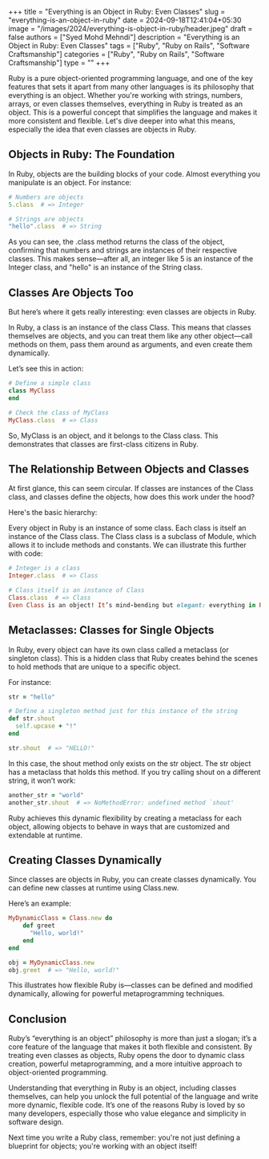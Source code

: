 +++
title = "Everything is an Object in Ruby: Even Classes"
slug = "everything-is-an-object-in-ruby"
date = 2024-09-18T12:41:04+05:30
image = "/images/2024/everything-is-object-in-ruby/header.jpeg"
draft = false
authors = ["Syed Mohd Mehndi"]
description = "Everything is an Object in Ruby: Even Classes"
tags = ["Ruby", "Ruby on Rails", "Software Craftsmanship"]
categories = ["Ruby", "Ruby on Rails", "Software Craftsmanship"]
type = ""
+++

Ruby is a pure object-oriented programming language, and one of the key features that sets it apart from many other languages is its philosophy that everything is an object. Whether you're working with strings, numbers, arrays, or even classes themselves, everything in Ruby is treated as an object. This is a powerful concept that simplifies the language and makes it more consistent and flexible. Let's dive deeper into what this means, especially the idea that even classes are objects in Ruby.

## Objects in Ruby: The Foundation

In Ruby, objects are the building blocks of your code. Almost everything you manipulate is an object. For instance:

```ruby
# Numbers are objects
5.class  # => Integer

# Strings are objects
"hello".class  # => String
```

As you can see, the .class method returns the class of the object, confirming that numbers and strings are instances of their respective classes. This makes sense—after all, an integer like 5 is an instance of the Integer class, and "hello" is an instance of the String class.

## Classes Are Objects Too

But here’s where it gets really interesting: even classes are objects in Ruby.

In Ruby, a class is an instance of the class Class. This means that classes themselves are objects, and you can treat them like any other object—call methods on them, pass them around as arguments, and even create them dynamically.

Let’s see this in action:

```ruby
# Define a simple class
class MyClass
end

# Check the class of MyClass
MyClass.class  # => Class
```

So, MyClass is an object, and it belongs to the Class class. This demonstrates that classes are first-class citizens in Ruby.

## The Relationship Between Objects and Classes

At first glance, this can seem circular. If classes are instances of the Class class, and classes define the objects, how does this work under the hood?

Here's the basic hierarchy:

Every object in Ruby is an instance of some class.
Each class is itself an instance of the Class class.
The Class class is a subclass of Module, which allows it to include methods and constants.
We can illustrate this further with code:

```ruby
# Integer is a class
Integer.class  # => Class

# Class itself is an instance of Class
Class.class  # => Class
Even Class is an object! It’s mind-bending but elegant: everything in Ruby stems from Class, which itself is an object, thereby making the system highly flexible and consistent.
```

## Metaclasses: Classes for Single Objects

In Ruby, every object can have its own class called a metaclass (or singleton class). This is a hidden class that Ruby creates behind the scenes to hold methods that are unique to a specific object.

For instance:

```ruby
str = "hello"

# Define a singleton method just for this instance of the string
def str.shout
  self.upcase + "!"
end

str.shout  # => "HELLO!"
```

In this case, the shout method only exists on the str object. The str object has a metaclass that holds this method. If you try calling shout on a different string, it won’t work:

```ruby
another_str = "world"
another_str.shout  # => NoMethodError: undefined method `shout'
```

Ruby achieves this dynamic flexibility by creating a metaclass for each object, allowing objects to behave in ways that are customized and extendable at runtime.

## Creating Classes Dynamically

Since classes are objects in Ruby, you can create classes dynamically. You can define new classes at runtime using Class.new.

Here’s an example:

```ruby
MyDynamicClass = Class.new do
    def greet
      "Hello, world!"
    end
end

obj = MyDynamicClass.new
obj.greet  # => "Hello, world!"
```

This illustrates how flexible Ruby is—classes can be defined and modified dynamically, allowing for powerful metaprogramming techniques.

## Conclusion

Ruby’s “everything is an object” philosophy is more than just a slogan; it’s a core feature of the language that makes it both flexible and consistent. By treating even classes as objects, Ruby opens the door to dynamic class creation, powerful metaprogramming, and a more intuitive approach to object-oriented programming.

Understanding that everything in Ruby is an object, including classes themselves, can help you unlock the full potential of the language and write more dynamic, flexible code. It’s one of the reasons Ruby is loved by so many developers, especially those who value elegance and simplicity in software design.

Next time you write a Ruby class, remember: you're not just defining a blueprint for objects; you're working with an object itself!
